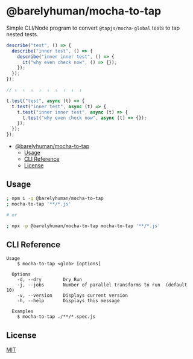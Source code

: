 # @barelyhuman/mocha-to-tap

Simple CLI/Node program to convert `@tapjs/mocha-global` tests to tap nested tests.

```js
describe("test", () => {
  describe("inner test", () => {
    describe("inner inner test", () => {
      it("why even check now", () => {});
    });
  });
});

// ↓  ↓  ↓  ↓  ↓  ↓  ↓  ↓  ↓ 

t.test("test", async (t) => {
  t.test("inner test", async (t) => {
    t.test("inner inner test", async (t) => {
      t.test("why even check now", async (t) => {});
    });
  });
});
```

- [@barelyhuman/mocha-to-tap](#barelyhumanmocha-to-tap)
  - [Usage](#usage)
  - [CLI Reference](#cli-reference)
  - [License](#license)

## Usage

```sh
; npm i -g @barelyhuman/mocha-to-tap
; mocha-to-tap '**/*.js'

# or

; npx -p @barelyhuman/mocha-to-tap mocha-to-tap '**/*.js'
```

## CLI Reference

```
Usage
    $ mocha-to-tap <glob> [options]

  Options
    -d, --dry        Dry Run
    -j, --jobs       Number of parallel transforms to run  (default 10)
    -v, --version    Displays current version
    -h, --help       Displays this message

  Examples
    $ mocha-to-tap ./**/*.spec.js
```

## License

[MIT](/LICENSE)
